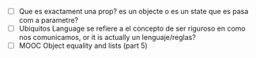 - [ ] Que es exactament una prop? es un objecte o es un state que es pasa com a parametre?
- [ ] Ubiquitos Language se refiere a el concepto de ser riguroso en como nos comunicamos, or it is actually un lenguaje/reglas?
- [ ] MOOC Object equality and lists (part 5)
